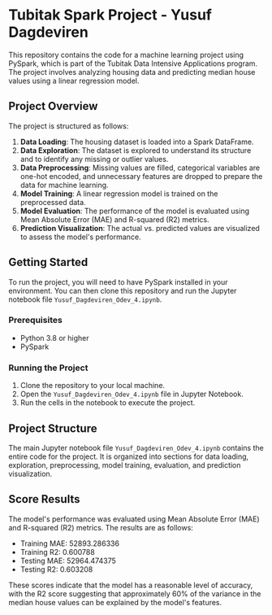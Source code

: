 # Tubitak Spark Project - Yusuf Dagdeviren

This repository contains the code for a machine learning project using PySpark, which is part of the Tubitak Data Intensive Applications program. The project involves analyzing housing data and predicting median house values using a linear regression model.

## Project Overview

The project is structured as follows:

1. **Data Loading**: The housing dataset is loaded into a Spark DataFrame.
2. **Data Exploration**: The dataset is explored to understand its structure and to identify any missing or outlier values.
3. **Data Preprocessing**: Missing values are filled, categorical variables are one-hot encoded, and unnecessary features are dropped to prepare the data for machine learning.
4. **Model Training**: A linear regression model is trained on the preprocessed data.
5. **Model Evaluation**: The performance of the model is evaluated using Mean Absolute Error (MAE) and R-squared (R2) metrics.
6. **Prediction Visualization**: The actual vs. predicted values are visualized to assess the model's performance.

## Getting Started

To run the project, you will need to have PySpark installed in your environment. You can then clone this repository and run the Jupyter notebook file `Yusuf_Dagdeviren_Odev_4.ipynb`.

### Prerequisites

- Python 3.8 or higher
- PySpark

### Running the Project

1. Clone the repository to your local machine.
2. Open the `Yusuf_Dagdeviren_Odev_4.ipynb` file in Jupyter Notebook.
3. Run the cells in the notebook to execute the project.

## Project Structure

The main Jupyter notebook file `Yusuf_Dagdeviren_Odev_4.ipynb` contains the entire code for the project. It is organized into sections for data loading, exploration, preprocessing, model training, evaluation, and prediction visualization.

## Score Results
The model's performance was evaluated using Mean Absolute Error (MAE) and R-squared (R2) metrics. The results are as follows:  
- Training MAE: 52893.286336
- Training R2: 0.600788
- Testing MAE: 52964.474375
- Testing R2: 0.603208

These scores indicate that the model has a reasonable level of accuracy, with the R2 score suggesting that approximately 60% of the variance in the median house values can be explained by the model's features.

